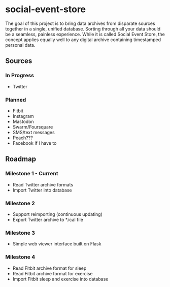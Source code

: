 # social-event-store

The goal of this project is to bring data archives from disparate sources together in a single, unified database. Sorting through all your data should be a seamless, painless experience. While it is called Social Event Store, the concept applies equally well to any digital archive containing timestamped personal data.

## Sources

### In Progress

* Twitter

### Planned

* Fitbit
* Instagram
* Mastodon
* Swarm/Foursquare
* SMS/text messages
* Peach???
* Facebook if I have to

## Roadmap

### Milestone 1 - Current

* Read Twitter archive formats
* Import Twitter into database

### Milestone 2

* Support reimporting (continuous updating)
* Export Twitter archive to *.ical file

### Milestone 3

* Simple web viewer interface built on Flask

### Milestone 4

* Read Fitbit archive format for sleep
* Read Fitbit archive format for exercise
* Import Fitbit sleep and exercise into database